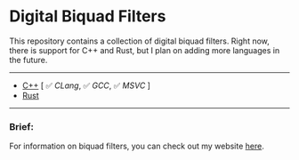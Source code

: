 # Digital Biquad Filters

This repository contains a collection of digital biquad filters. Right now, 
there is support for C++ and Rust, but I plan on adding more languages in the
future.

---

- [C++](cpp/) [ ✅ _CLang_, ✅ _GCC_, ✅ _MSVC_ ]
- [Rust](rust/)

---

### Brief:

For information on biquad filters, you can check out my
website [here](https://atparisi.com/html/digitalBiquadFilter.html). 